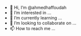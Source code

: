 - 👋 Hi, I’m @ahmedhaffoudah
- 👀 I’m interested in ...
- 🌱 I’m currently learning ...
- 💞️ I’m looking to collaborate on ...
- 📫 How to reach me ...

<!---
ahmedhaffoudah/ahmedhaffoudah is a ✨ special ✨ repository because its `README.md` (this file) appears on your GitHub profile.
You can click the Preview link to take a look at your changes.
--->

